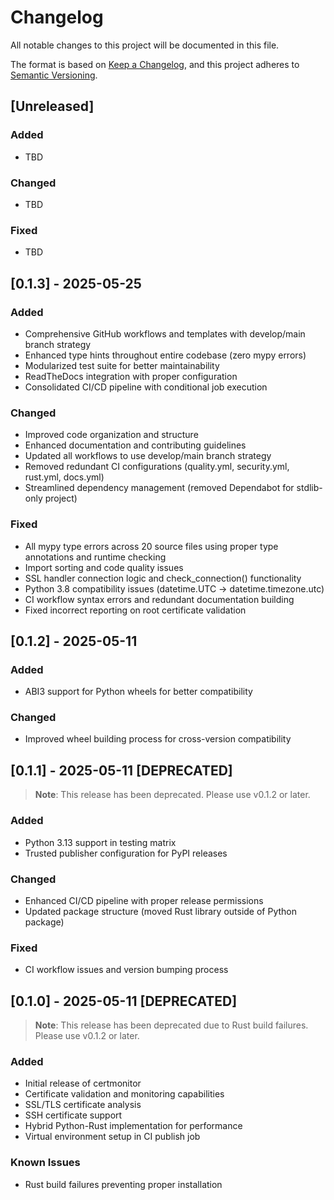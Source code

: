 # Changelog

All notable changes to this project will be documented in this file.

The format is based on [Keep a Changelog](https://keepachangelog.com/en/1.0.0/),
and this project adheres to [Semantic Versioning](https://semver.org/spec/v2.0.0.html).

## [Unreleased]

### Added
- TBD

### Changed
- TBD

### Fixed
- TBD

## [0.1.3] - 2025-05-25

### Added
- Comprehensive GitHub workflows and templates with develop/main branch strategy
- Enhanced type hints throughout entire codebase (zero mypy errors)
- Modularized test suite for better maintainability
- ReadTheDocs integration with proper configuration
- Consolidated CI/CD pipeline with conditional job execution

### Changed
- Improved code organization and structure
- Enhanced documentation and contributing guidelines
- Updated all workflows to use develop/main branch strategy
- Removed redundant CI configurations (quality.yml, security.yml, rust.yml, docs.yml)
- Streamlined dependency management (removed Dependabot for stdlib-only project)

### Fixed
- All mypy type errors across 20 source files using proper type annotations and runtime checking
- Import sorting and code quality issues
- SSL handler connection logic and check_connection() functionality
- Python 3.8 compatibility issues (datetime.UTC → datetime.timezone.utc)
- CI workflow syntax errors and redundant documentation building
- Fixed incorrect reporting on root certificate validation

## [0.1.2] - 2025-05-11

### Added
- ABI3 support for Python wheels for better compatibility

### Changed
- Improved wheel building process for cross-version compatibility

## [0.1.1] - 2025-05-11 [DEPRECATED]

> **Note**: This release has been deprecated. Please use v0.1.2 or later.

### Added
- Python 3.13 support in testing matrix
- Trusted publisher configuration for PyPI releases

### Changed
- Enhanced CI/CD pipeline with proper release permissions
- Updated package structure (moved Rust library outside of Python package)

### Fixed
- CI workflow issues and version bumping process

## [0.1.0] - 2025-05-11 [DEPRECATED]

> **Note**: This release has been deprecated due to Rust build failures. Please use v0.1.2 or later.

### Added
- Initial release of certmonitor
- Certificate validation and monitoring capabilities
- SSL/TLS certificate analysis
- SSH certificate support
- Hybrid Python-Rust implementation for performance
- Virtual environment setup in CI publish job

### Known Issues
- Rust build failures preventing proper installation
